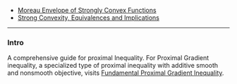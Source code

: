 - [Moreau Envelope of Strongly Convex Functions](AMATH%20516%20Numerical%20Optimizations/Proximal%20Operator/M%20Env%20of%20S-CNVX%20Function.md)
- [Strong Convexity, Equivalences and Implications](AMATH%20516%20Numerical%20Optimizations/Strong%20Convexity,%20Equivalences%20and%20Implications.md)

---
### **Intro**

A comprehensive guide for proximal 
Inequality. 
For Proximal Gradient inequality, a specialized type of proximal inequality with additive smooth and nonsmooth objective, visits [Fundamental Proximal Gradient Inequality](AMATH%20516%20Numerical%20Optimizations/Proximal%20Methods/Fundamental%20Proximal%20Gradient%20Inequality.md). 


